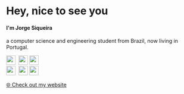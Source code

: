 # Hey, nice to see you
#### I'm Jorge Siqueira
<p>a computer science and engineering student from Brazil, now living in Portugal.</p> 
<p>
  <a target="_blank" href="https://www.facebook.com/jorgsiq"><img src="https://img.shields.io/badge/facebook-%231877F2.svg?&style=for-the-badge&logo=facebook&logoColor=white" height=25></a> 
   <a target="_blank" href="https://www.instagram.com/jorgsiq/"><img src="https://img.shields.io/badge/instagram-%23E4405F.svg?&style=for-the-badge&logo=instagram&logoColor=white" height=25></a>
  <a target="_blank" href="https://www.twitter.com/jorgsiq"><img src="https://img.shields.io/badge/twitter-%231DA1F2.svg?&style=for-the-badge&logo=twitter&logoColor=white" height=25></a><br>
   <a target="_blank" href="https://www.github.com/jorgsiq"><img src="https://img.shields.io/badge/github-%2312100E.svg?&style=for-the-badge&logo=github&logoColor=white" height=25></a> 
  <a target="_blank" href="https://www.linkedin.com/in/jorgsiq"><img src="https://img.shields.io/badge/linkedin-%230077B5.svg?&style=for-the-badge&logo=linkedin&logoColor=white" height=25></a> 
  <a target="_blank" href="https://www.linkedin.com/in/jorgsiq"><img src="https://img.shields.io/badge/behance-%230077B5.svg?&style=for-the-badge&logo=behance&logoColor=white" height=25></a> 
</p>
<p>
  <a target="_blank" href="https://www.jorgesiqueira.com/hello">🌐 Check out my website</a>
</p>

